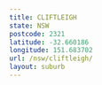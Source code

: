 ```yaml
---
title: CLIFTLEIGH
state: NSW
postcode: 2321
latitude: -32.660186
longitude: 151.683702
url: /nsw/cliftleigh/
layout: suburb
---
```


